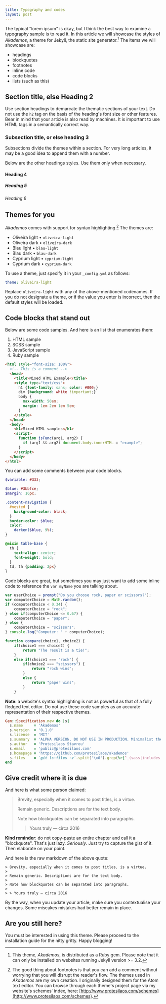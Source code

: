 ```yaml
---
title: Typography and codes
layout: post
---
```

The typical "lorem ipsum" is okay, but I think the best way to examine a typography sample is to read it. In this article we will showcase the styles of *Akademos*, a theme for [Jekyll](http://jekyllrb.com/), the static site generator.[^AkademosRuby] The items we will showcase are:

- headings
- blockquotes
- footnotes
- inline code
- code blocks
- lists (such as this)

## Section title, else Heading 2

Use section headings to demarcate the thematic sections of your text. Do not use the `h2` tag on the basis of the heading's font size or other features. Bear in mind that your article is also read by machines. It is important to use HTML tags in a semantically correct way.

### Subsection title, or else heading 3

Subsections divide the themes within a section. For very long articles, it may be a good idea to append them with a number.

Below are the other headings styles. Use them only when necessary.

#### Heading 4

##### Heading 5

###### Heading 6

## Themes for you

*Akademos* comes with support for syntax highlighting.[^Prot16] The themes are:

- Oliveira light • `oliveira-light`
- Oliveira dark • `oliveira-dark`
- Blau light • `blau-light`
- Blau dark • `blau-dark`
- Cyprium light • `cyprium-light`
- Cyprium dark • `cyprium-dark`

To use a theme, just specify it in your `_config.yml` as follows:

```yaml
theme: oliveira-light
```

Replace `oliveira-light` with any of the above-mentioned codenames. If you do not designate a theme, or if the value you enter is incorrect, then the default styles will be loaded.

## Code blocks that stand out

Below are some code samples. And here is an list that enumerates them:

1. HTML sample
2. SCSS sample
3. JavaScript sample
4. Ruby sample

```html
<html style="font-size: 100%">
  <!-- This is a comment -->
  <head>
    <title>Mixed HTML Example</title>
    <style type="text/css">
      h1 {font-family: sans; color: #000;}
      div {background: white !important;}
      body {
        max-width: 50em;
        margin: 1em 2em 1em 5em;
      }
    </style>
  </head>
  <body>
    <h1>Mixed HTML samples</h1>
    <script>
      function jsFunc(arg1, arg2) {
        if (arg1 && arg2) document.body.innerHTML = "example";
      }
    </script>
  </body>
</html>
```

You can add some comments between your code blocks.

```scss
$variable: #333;

$blue: #3bbfce;
$margin: 16px;

.content-navigation {
  #nested {
    background-color: black;
  }
  border-color: $blue;
  color:
    darken($blue, 9%);
}

@mixin table-base {
  th {
    text-align: center;
    font-weight: bold;
  }
  td, th {padding: 2px}
}
```

Code blocks are great, but sometimes you may just want to add some inline code to reference the `var myName` you are talking about.

```javascript
var userChoice = prompt("Do you choose rock, paper or scissors?");
var computerChoice = Math.random();
if (computerChoice < 0.34) {
	computerChoice = "rock";
} else if(computerChoice <= 0.67) {
	computerChoice = "paper";
} else {
	computerChoice = "scissors";
} console.log("Computer: " + computerChoice);

function compare(choice1, choice2) {
    if(choice1 === choice2) {
        return "The result is a tie!";
    }
    else if(choice1 === "rock") {
        if(choice2 === "scissors") {
            return "rock wins";
        }
        else {
            return "paper wins";
        }
    }
```

**Note**: a website's syntax highlighting is not as powerful as that of a fully fledged text editor. Do not use these code samples as an accurate representation of their respective themes.

```ruby
Gem::Specification.new do |s|
  s.name     = 'Akademos'
  s.version  = '0.1.0'
  s.license  = 'MIT'
  s.summary  = 'ALPHA VERSION. DO NOT USE IN PRODUCTION. Minimalist theme. Uses white space and typography to establish visual order.'
  s.author   = 'Protesilaos Stavrou'
  s.email    = 'public@protesilaos.com'
  s.homepage = 'https://github.com/protesilaos/akademos'
  s.files    = `git ls-files -z`.split("\x0").grep(%r{^_(sass|includes|layouts)/})
end
```

## Give credit where it is due

And here is what some person claimed:

> Brevity, especially when it comes to post titles, is a virtue.
>
> Remain generic. Descriptions are for the text body.
>
> Note how blockquotes can be separated into paragraphs.
>
> > Yours truly — circa 2016

**Kind reminder:** do not copy-paste an entire chapter and call it a "blockquote". That's just lazy. *Seriously*. Just try to capture the gist of it. Then elaborate on your point.

And here is the raw markdown of the above quote:

```
> Brevity, especially when it comes to post titles, is a virtue.
>
> Remain generic. Descriptions are for the text body.
>
> Note how blockquotes can be separated into paragraphs.
>
> > Yours truly — circa 2016
```

By the way, when you update your article, make sure you contextualise your changes. Some ~~miscakes~~ mistakes had better remain in place.

## Are you still here?

You must be interested in using this theme. Please proceed to the installation guide for the nitty gritty. Happy blogging!

[^AkademosRuby]: This theme, *Akademos*, is distributed as a Ruby gem. Please note that it can only be installed on websites running Jekyll version >= 3.2.

[^Prot16]: The good thing about footnotes is that you can add a comment without worrying that you will disrupt the reader's flow. The themes used in *Akademos* are my own creation. I originally designed them for the Atom text editor. You can browse through each theme's project page via my website's schemes' index, here: [http://www.protesilaos.com/schemes](http://www.protesilaos.com/schemes).
